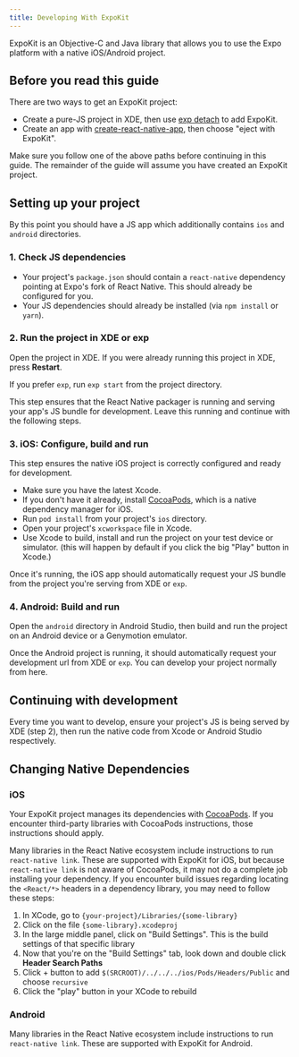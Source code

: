 ```yaml
---
title: Developing With ExpoKit
---
```


ExpoKit is an Objective-C and Java library that allows you to use the Expo platform with a
native iOS/Android project.

## Before you read this guide

There are two ways to get an ExpoKit project:

- Create a pure-JS project in XDE, then use [exp detach](detach.html) to add ExpoKit.
- Create an app with [create-react-native-app](https://github.com/react-community/create-react-native-app), then choose "eject with ExpoKit".

Make sure you follow one of the above paths before continuing in this guide. The remainder of the guide will assume you have created an ExpoKit project.

## Setting up your project

By this point you should have a JS app which additionally contains `ios` and `android` directories.

### 1. Check JS dependencies

- Your project's `package.json` should contain a `react-native` dependency pointing at Expo's fork of React Native. This should already be configured for you.
- Your JS dependencies should already be installed (via `npm install` or `yarn`).

### 2. Run the project in XDE or exp

Open the project in XDE. If you were already running this project in XDE, press **Restart**.

If you prefer `exp`, run `exp start` from the project directory.

This step ensures that the React Native packager is running and serving your app's JS bundle for development. Leave this running and continue with the following steps.

### 3. iOS: Configure, build and run

This step ensures the native iOS project is correctly configured and ready for development.

- Make sure you have the latest Xcode.
- If you don't have it already, install [CocoaPods](https://cocoapods.org), which is a native dependency manager for iOS.
- Run `pod install` from your project's `ios` directory.
- Open your project's `xcworkspace` file in Xcode.
- Use Xcode to build, install and run the project on your test device or simulator. (this will happen by default if you click the big "Play" button in Xcode.)

Once it's running, the iOS app should automatically request your JS bundle from the project you're serving from XDE or `exp`.

### 4. Android: Build and run

Open the `android` directory in Android Studio, then build and run the project on an Android device
or a Genymotion emulator.

Once the Android project is running, it should automatically request your development url from XDE
or `exp`. You can develop your project normally from here.

## Continuing with development

Every time you want to develop, ensure your project's JS is being served by XDE (step 2), then run
the native code from Xcode or Android Studio respectively.

## Changing Native Dependencies

### iOS

Your ExpoKit project manages its dependencies with [CocoaPods](https://cocoapods.org). If you encounter third-party libraries with CocoaPods instructions, those instructions should apply.

Many libraries in the React Native ecosystem include instructions to run `react-native link`. These are supported with ExpoKit for iOS, but because `react-native link` is not aware of CocoaPods, it may not do a complete job installing your dependency. If you encounter build issues regarding locating the `<React/*>` headers in a dependency library, you may need to follow these steps:

1. In XCode, go to `{your-project}/Libraries/{some-library}`
2. Click on the file `{some-library}.xcodeproj`
3. In the large middle panel, click on "Build Settings". This is the build settings of that specific library
4. Now that you're on the "Build Settings" tab, look down and double click **Header Search Paths**
5. Click + button to add `$(SRCROOT)/../../../ios/Pods/Headers/Public` and choose `recursive`
6. Click the "play" button in your XCode to rebuild

### Android

Many libraries in the React Native ecosystem include instructions to run `react-native link`. These are supported with ExpoKit for Android.
